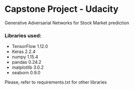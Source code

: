# Capstone Project - Udacity
Generative Adversarial Networks for Stock Market prediction

### Libraries used:
- TensorFlow 1.12.0
- Keras 2.2.4
- numpy 1.15.4
- pandas 0.24.2
- matplotlib 3.0.2
- seaborn 0.9.0

Please, refer to requirements.txt for other libraries
